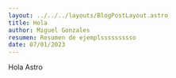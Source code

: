 ```yaml
---
layout: ../../../layouts/BlogPostLayout.astro
title: Hola
author: Miguel Gonzales
resumen: Resumen de ejemplssssssssso
date: 07/01/2023
---
```


Hola Astro
